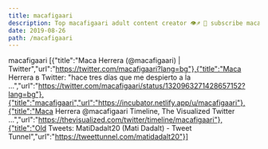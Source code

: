 ```yaml
---
title: macafigaari
description: Top macafigaari adult content creator 👁♐️ 👑 subscribe macafigaari to my porn site below IG macafigaari
date: 2019-08-26
path: /macafigaari
---
```


macafigaari
[{"title":"Maca Herrera   (@macafigaari) | Twitter","url":"https://twitter.com/macafigaari?lang=bg"},{"title":"Maca Herrera   в Twitter: \"hace tres días que me despierto a la ...","url":"https://twitter.com/macafigaari/status/1320963271428657152?lang=bg"},{"title":"macafigaari","url":"https://incubator.netlify.app/u/macafigaari"},{"title":"Maca Herrera   @macafigaari Timeline, The Visualized Twitter ...","url":"https://thevisualized.com/twitter/timeline/macafigaari"},{"title":"Old Tweets: MatiDadalt20 (Mati Dadalt) - Tweet Tunnel","url":"https://tweettunnel.com/matidadalt20"}]


